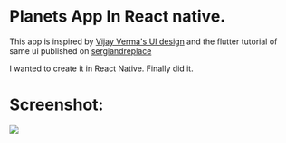 # Planets App In React native.

This app is inspired by [Vijay Verma's UI design](https://www.uplabs.com/posts/space-travel-ui) and the flutter tutorial of same ui published on [sergiandreplace](https://sergiandreplace.com/planets-flutter-from-design-to-app/)

I wanted to create it in React Native. Finally did it.

# Screenshot:

![](assets/planets.gif)
